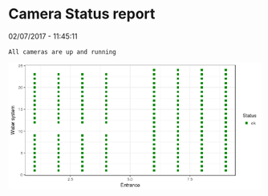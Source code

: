 Camera Status report
================
02/07/2017 - 11:45:11

    All cameras are up and running

![](camreport_files/figure-markdown_github/unnamed-chunk-2-1.png)
